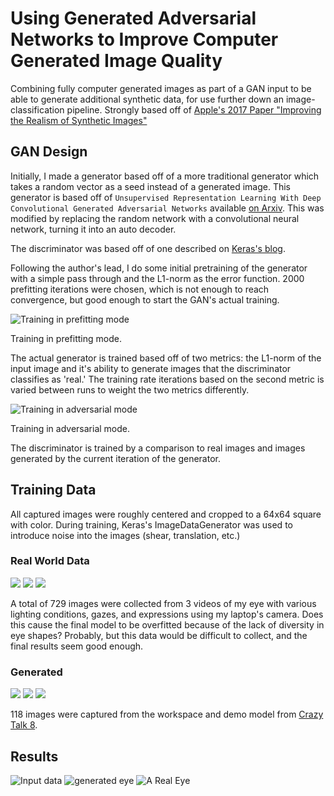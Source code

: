# Using Generated Adversarial Networks to Improve Computer Generated Image Quality

Combining fully computer generated images as part of a GAN input to be able to generate additional synthetic data, for use further down an image-classification pipeline. Strongly based off of [Apple's 2017 Paper "Improving the Realism of Synthetic Images"](https://machinelearning.apple.com/research/gan)

## GAN Design

Initially, I made a generator based off of a more traditional generator which takes a random vector as a seed instead of a generated image. This generator is based off of `Unsupervised Representation Learning With Deep Convolutional Generated Adversarial Networks` available [on Arxiv](https://arxiv.org/abs/1511.06434). This was modified by replacing the random network with a convolutional neural network, turning it into an auto decoder.

The discriminator was based off of one described on [Keras's blog](https://blog.keras.io/building-powerful-image-classification-models-using-very-little-data.html).

Following the author's lead, I do some initial pretraining of the generator with a simple pass through and the L1-norm as the error function. 2000 prefitting iterations were chosen, which is not enough to reach convergence, but good enough to start the GAN's actual training.

![Training in prefitting mode](https://github.com/ToddBodnar/appl-eye-gan/raw/master/images/prefitting.gif)

Training in prefitting mode.

The actual generator is trained based off of two metrics: the L1-norm of the input image and it's ability to generate images that the discriminator classifies as 'real.' The training rate iterations based on the second metric is varied between runs to weight the two metrics differently.

![Training in adversarial mode](https://github.com/ToddBodnar/appl-eye-gan/raw/master/images/fitted_normal_more_passthrough_fitting.gif)

Training in adversarial mode.

The discriminator is trained by a comparison to real images and images generated by the current iteration of the generator.

## Training Data

All captured images were roughly centered and cropped to a 64x64 square with color. During training, Keras's ImageDataGenerator was used to introduce noise into the images (shear, translation, etc.)

### Real World Data

![](https://github.com/ToddBodnar/appl-eye-gan/raw/master/training_eye/eye1/scene00001.png) ![](https://github.com/ToddBodnar/appl-eye-gan/raw/master/training_eye/eye2/scene00071.png) ![](https://github.com/ToddBodnar/appl-eye-gan/raw/master/training_eye/eye3/scene00321.png)

A total of 729 images were collected from 3 videos of my eye with various lighting conditions, gazes, and expressions using my laptop's camera. Does this cause the final model to be overfitted because of the lack of diversity in eye shapes? Probably, but this data would be difficult to collect, and the final results seem good enough.

### Generated

![](https://github.com/ToddBodnar/appl-eye-gan/blob/master/training_generated/run1/scene00106.png) ![](https://github.com/ToddBodnar/appl-eye-gan/blob/master/training_generated/run1/scene00136.png) ![](https://github.com/ToddBodnar/appl-eye-gan/blob/master/training_generated/run1/scene00326.png)

118 images were captured from the workspace and demo model from [Crazy Talk 8](https://www.reallusion.com/crazytalk/download.html).

## Results

![Input data](https://github.com/ToddBodnar/appl-eye-gan/raw/master/training_generated/run1/scene00081.png) ![generated eye](https://github.com/ToddBodnar/appl-eye-gan/raw/master/images/final_adjusted_normal_more_passthrough_00011.jpg) ![A Real Eye](https://github.com/ToddBodnar/appl-eye-gan/raw/master/training_eye/eye2/scene00316.png)
